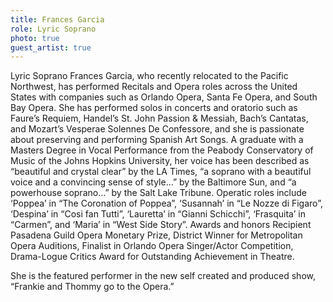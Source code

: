 ```yaml
---
title: Frances Garcia
role: Lyric Soprano
photo: true
guest_artist: true
---
```


Lyric Soprano Frances Garcia, who recently relocated to the Pacific Northwest, has performed Recitals and Opera roles across the United States with companies such as Orlando Opera, Santa Fe Opera, and South Bay Opera. She has performed solos in concerts and oratorio such as Faure’s Requiem, Handel’s St. John Passion & Messiah, Bach’s Cantatas, and Mozart’s Vesperae Solennes De Confessore, and she is passionate about preserving and performing Spanish Art Songs. A graduate with a Masters Degree in Vocal Performance from the Peabody Conservatory of Music of the Johns Hopkins University, her voice has been described as “beautiful and crystal clear” by the LA Times, “a soprano with a beautiful voice and a convincing sense of style…” by the Baltimore Sun, and “a powerhouse soprano…” by the Salt Lake Tribune. Operatic roles include ‘Poppea’ in “The Coronation of Poppea”, ‘Susannah’ in “Le Nozze di Figaro”, ‘Despina’ in “Cosi fan Tutti”, ‘Lauretta’ in “Gianni Schicchi”, ‘Frasquita’ in “Carmen”, and ‘Maria’ in “West Side Story”. Awards and honors Recipient Pasadena Guild Opera Monetary Prize, District Winner for Metropolitan Opera Auditions, Finalist in Orlando Opera Singer/Actor Competition, Drama-Logue Critics Award for Outstanding Achievement in Theatre.

She is the featured performer in the new self created and produced show, “Frankie and Thommy go to the Opera.” 